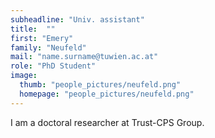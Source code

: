 ```yaml
---
subheadline: "Univ. assistant"
title:  ""
first: "Emery"
family: "Neufeld"
mail: "name.surname@tuwien.ac.at"
role: "PhD Student"
image:
  thumb: "people_pictures/neufeld.png"
  homepage: "people_pictures/neufeld.png"
---
```


<!--more-->

I am a doctoral researcher at Trust-CPS Group.
